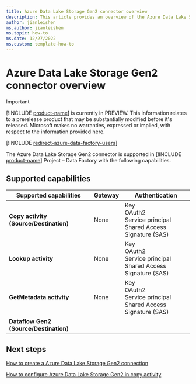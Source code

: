 ```yaml
---
title: Azure Data Lake Storage Gen2 connector overview
description: This article provides an overview of the Azure Data Lake Storage Gen2 connector in [!INCLUDE [product-name](../includes/product-name.md)] Data Factory.
author: jianleishen
ms.author: jianleishen
ms.topic: how-to
ms.date: 12/27/2022
ms.custom: template-how-to 
---
```


# Azure Data Lake Storage Gen2 connector overview

> [!IMPORTANT]
> [!INCLUDE [product-name](../includes/product-name.md)] is currently in PREVIEW.
> This information relates to a prerelease product that may be substantially modified before it's released. Microsoft makes no warranties, expressed or implied, with respect to the information provided here.

[!INCLUDE [redirect-azure-data-factory-users](redirect-azure-data-factory-users.md)]

The Azure Data Lake Storage Gen2 connector is supported in [!INCLUDE [product-name](../includes/product-name.md)] Project  – Data Factory with the following capabilities.

## Supported capabilities

| Supported capabilities | Gateway | Authentication |
| --- | --- | ---|
| **Copy activity (Source/Destination)** | None | Key<br/>OAuth2<br/>Service principal<br/>Shared Access Signature (SAS) |
| **Lookup activity** | None | Key<br/>OAuth2<br/>Service principal<br/>Shared Access Signature (SAS) |
| **GetMetadata activity** | None | Key<br/>OAuth2<br/>Service principal<br/>Shared Access Signature (SAS) |
| **Dataflow Gen2 (Source/Destination)** | | |

## Next steps

[How to create a Azure Data Lake Storage Gen2 connection](connector-azure-data-lake-storage-gen2.md)

[How to configure Azure Data Lake Storage Gen2 in copy activity](connector-azure-data-lake-storage-gen2-copy-activity.md)
